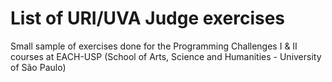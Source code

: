# List of URI/UVA Judge exercises

Small sample of exercises done for the Programming Challenges I & II courses at EACH-USP (School of Arts, Science and Humanities - University of São Paulo)
